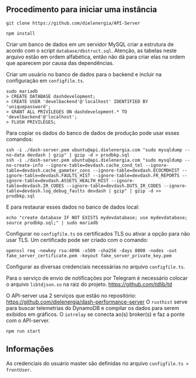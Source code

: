 ## Procedimento para iniciar uma instância

`git clone https://github.com/dielenergia/API-Server`

`npm install`

Criar um banco de dados em um servidor MySQL criar a estrutura de acordo com o script `database/dbstruct.sql`. Atenção, as tabelas neste arquivo estão em ordem alfabética, então não dá para criar elas na ordem que aparecem por causa das dependências.

Criar um usuário no banco de dados para o backend e incluir na configuração em `configfile.ts`.

```plaintext
sudo mariadb
> CREATE DATABASE dashdevelopment;
> CREATE USER 'develbackend'@'localhost' IDENTIFIED BY 'uniquepassword';
> GRANT ALL PRIVILEGES ON dashdevelopment.* TO 'develbackend'@'localhost';
> FLUSH PRIVILEGES;
```

Para copiar os dados do banco de dados de produção pode usar esses comandos:
```plaintext
ssh -i ./dash-server.pem ubuntu@api.dielenergia.com "sudo mysqldump --no-data devdash | gzip" | gzip -d > prodbkp.sql
ssh -i ./dash-server.pem ubuntu@api.dielenergia.com "sudo mysqldump --no-create-info --ignore-table=devdash.cache_cond_tel --ignore-table=devdash.cache_gameter_cons --ignore-table=devdash.ECOCMDHIST --ignore-table=devdash.FAULTS_HIST --ignore-table=devdash.FR_REPORTS --ignore-table=devdash.ASSETS_HEALTH_HIST --ignore-table=devdash.IR_CODES --ignore-table=devdash.DUTS_IR_CODES --ignore-table=devdash.log_debug_faults devdash | gzip" | gzip -d >> prodbkp.sql
```

E para restaurar esses dados no banco de dados local:
```plaintext
echo "create database IF NOT EXISTS mydevdatabase; use mydevdatabase; source prodbkp.sql;" | sudo mariadb
```

Configurar no `configfile.ts` os certificados TLS ou ativar a opção para não usar TLS. Um certificado pode ser criado com o comando:
```plaintext
openssl req -newkey rsa:4096 -x509 -sha256 -days 8000 -nodes -out fake_server_certificate.pem -keyout fake_server_private_key.pem
```

Configurar as diversas credenciais necessárias no arquivo `configfile.ts`.

Para o serviço de envio de notificações por Telegram é necessário colocar o arquivo `libtdjson.so` na raiz do projeto. https://github.com/tdlib/td

O API-server usa 2 serviços que estão no repositório: https://github.com/dielenergia/dash-performance-server
O `rusthist` serve para buscar telemetrias do DynamoDB e compilar os dados para serem exibidos em gráficos. O `iotrelay` se conecta ao(s) broker(s) e faz a ponte com o API-server.

`npm run start`

## Informações
As credenciais do usuário master são definidas no arquivo `configfile.ts > frontUser`.
